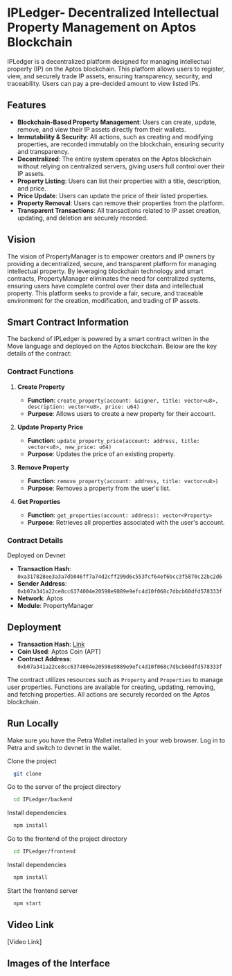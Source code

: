 # IPLedger- Decentralized Intellectual Property Management on Aptos Blockchain

IPLedger is a decentralized platform designed for managing intellectual property (IP) on the Aptos blockchain. This platform allows users to register, view, and securely trade IP assets, ensuring transparency, security, and traceability. Users can pay a pre-decided amount to view listed IPs.

## Features

- **Blockchain-Based Property Management**: Users can create, update, remove, and view their IP assets directly from their wallets.
- **Immutability & Security**: All actions, such as creating and modifying properties, are recorded immutably on the blockchain, ensuring security and transparency.
- **Decentralized**: The entire system operates on the Aptos blockchain without relying on centralized servers, giving users full control over their IP assets.
- **Property Listing**: Users can list their properties with a title, description, and price.
- **Price Update**: Users can update the price of their listed properties.
- **Property Removal**: Users can remove their properties from the platform.
- **Transparent Transactions**: All transactions related to IP asset creation, updating, and deletion are securely recorded.

## Vision

The vision of PropertyManager is to empower creators and IP owners by providing a decentralized, secure, and transparent platform for managing intellectual property. By leveraging blockchain technology and smart contracts, PropertyManager eliminates the need for centralized systems, ensuring users have complete control over their data and intellectual property. This platform seeks to provide a fair, secure, and traceable environment for the creation, modification, and trading of IP assets.

## Smart Contract Information

The backend of IPLedger is powered by a smart contract written in the Move language and deployed on the Aptos blockchain. Below are the key details of the contract:

### Contract Functions

1. **Create Property**
    - **Function**: `create_property(account: &signer, title: vector<u8>, description: vector<u8>, price: u64)`
    - **Purpose**: Allows users to create a new property for their account.
  
2. **Update Property Price**
    - **Function**: `update_property_price(account: address, title: vector<u8>, new_price: u64)`
    - **Purpose**: Updates the price of an existing property.
  
3. **Remove Property**
    - **Function**: `remove_property(account: address, title: vector<u8>)`
    - **Purpose**: Removes a property from the user's list.
  
4. **Get Properties**
    - **Function**: `get_properties(account: address): vector<Property>`
    - **Purpose**: Retrieves all properties associated with the user's account.

### Contract Details

Deployed on Devnet

- **Transaction Hash**: `0xa317828ee3a3a7db046ff7a74d2cff299d6c553fcf64ef6bcc3f5870c22bc2d6`
- **Sender Address**: `0xb07a341a22ce8cc6374004e20598e9889e9efc4d10f068c7dbcb60dfd578333f`
- **Network**: Aptos
- **Module**: PropertyManager

## Deployment

- **Transaction Hash**: [Link](https://explorer.aptoslabs.com/txn/0xa317828ee3a3a7db046ff7a74d2cff299d6c553fcf64ef6bcc3f5870c22bc2d6?network=devnet)
- **Coin Used**: Aptos Coin (APT)
- **Contract Address**: `0xb07a341a22ce8cc6374004e20598e9889e9efc4d10f068c7dbcb60dfd578333f`
  
The contract utilizes resources such as `Property` and `Properties` to manage user properties. Functions are available for creating, updating, removing, and fetching properties. All actions are securely recorded on the Aptos blockchain.

## Run Locally

Make sure you have the Petra Wallet installed in your web browser. Log in to Petra and switch to devnet in the wallet.

Clone the project

```bash
  git clone 
```

Go to the server of the project directory

```bash
  cd IPLedger/backend
```

Install dependencies

```bash
  npm install
```

Go to the frontend of the project directory

```bash
  cd IPLedger/frontend
```

Install dependencies

```bash
  npm install
```

Start the frontend server

```bash
  npm start
```

## Video Link
[Video Link]

## Images of the Interface
